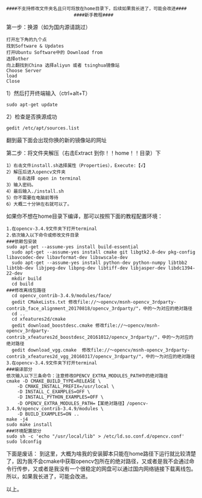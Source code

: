 	####不支持修改文件夹名且只可将放在home目录下，后续如果我长进了，可能会改进####
	                         ####新手教程####


第一步：换源（如为国内源请跳过）

	打开左下角的九个点
	找到Software & Updates
	打开Ubuntu Software中的 Download from
	选择other
	向上翻找到China 选择aliyun 或者 tsinghua镜像站
	Choose Server
	load
	Close

1）然后打开终端输入（ctrl+alt+T） 

	sudo apt-get update

2）检查是否换源成功

	gedit /etc/apt/sources.list
	
翻到最下面会出现你换的新的镜像站的网址


第二步：将文件夹解压（右击Extract 到你！！home！！目录）下

	1）右击文件install.sh选择属性（Properties），Execute:【√】
	2）解压后进入opencv文件夹
		右击选择 open in terminal
	3）输入密码。
	4）最后输入./install.sh
	5）你不需要在电脑前等待
	6）大概二十分钟左右就可以了。




如果你不想在home目录下编译，那可以按照下面的教程配置环境：

	1.在opencv-3.4.9文件夹下打开terminal
	2.依次输入以下命令或修改文件目录
	###依赖包安装
  	sudo apt-get --assume-yes install build-essential
	  sudo apt-get --assume-yes install cmake git libgtk2.0-dev pkg-config libavcodec-dev libavformat-dev libswscale-dev
	  sudo apt-get --assume-yes install python-dev python-numpy libtbb2 libtbb-dev libjpeg-dev libpng-dev libtiff-dev libjasper-dev libdc1394-22-dev
	  mkdir build
	  cd build
	###修改离线包路径
	  cd opencv_contrib-3.4.9/modules/face/
	  gedit CMakeLists.txt 修改file://～opencv/msnh-opencv_3rdparty-contrib_face_alignment_20170818/opencv_3rdparty/"，中的～为对应的绝对路径
	  cd ..
	  cd xfeatures2d/cmake
	  gedit download_boostdesc.cmake 修改file://～opencv/msnh-opencv_3rdparty-contrib_xfeatures2d_boostdesc_20161012/opencv_3rdparty/"，中的～为对应的绝对路径
	  gedit download_vgg.cmake  修改file://～opencv/msnh-opencv_3rdparty-contrib_xfeatures2d_vgg_20160317/opencv_3rdparty/"，中的～为对应的绝对路径
	3.在opencv-3.4.9文件夹下打开terminal
	###编译部分
	依次输入以下三条命令：注意修改OPENCV_EXTRA_MODULES_PATH中的绝对路径
	cmake -D CMAKE_BUILD_TYPE=RELEASE \
		-D CMAKE_INSTALL_PREFIX=/usr/local \
		-D INSTALL_C_EXAMPLES=OFF \
		-D INSTALL_PYTHON_EXAMPLES=OFF \
		-D OPENCV_EXTRA_MODULES_PATH=【某绝对路径】/opencv-3.4.9/opencv_contrib-3.4.9/modules \
		-D BUILD_EXAMPLES=ON ..
	make -j4
	sudo make install
	###环境配置部分
	sudo sh -c 'echo "/usr/local/lib" > /etc/ld.so.conf.d/opencv.conf'
	sudo ldconfig


下面是废话：
   到这里，大概为啥我的安装脚本只能在home路径下运行就比较清楚了，因为我不会cmake中获取opencv包所在的绝对路径，又或者是我不会通过命令行传参，又或者是我没有一个很稳定的网盘可以通过国内网络链接下载离线包。所以，如果我长进了，可能会改进。


以上。
